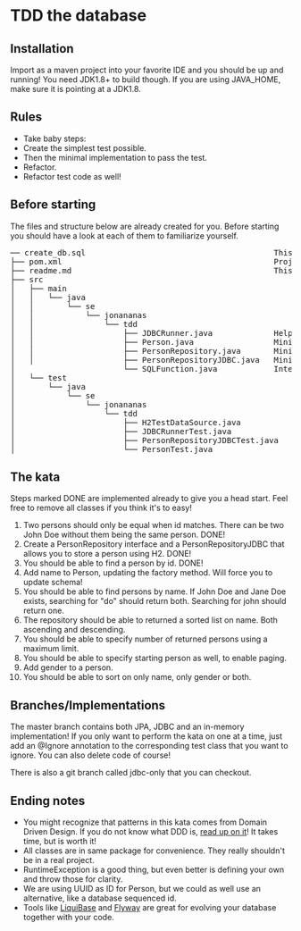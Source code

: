 # TDD the database

## Installation
Import as a maven project into your favorite IDE and you should be up and running!
You need JDK1.8+ to build though. If you are using JAVA_HOME, make sure it is pointing at a JDK1.8. 

## Rules
* Take baby steps:
* Create the simplest test possible.
* Then the minimal implementation to pass the test.
* Refactor.
* Refactor test code as well!

## Before starting
The files and structure below are already created for you. Before starting you should have a look at each of them to familiarize yourself.

<pre>
── create_db.sql                                        This is the database specification, you will edit it!
├── pom.xml                                             Project specification
├── readme.md                                           This file
├── src
│   ├── main
│   │   └── java
│   │       └── se
│   │           └── jonananas
│   │               └── tdd
│   │                   ├── JDBCRunner.java             Helper class for running queries. Needs no edits.
│   │                   ├── Person.java                 Minimal implementation, you will edit it!
│   │                   ├── PersonRepository.java       Minimal implementation, you will edit it!
│   │                   ├── PersonRepositoryJDBC.java   Minimal implementation, you will edit it!
│                       └── SQLFunction.java            Interface used to specify JDBC Runner. Needs no edits.
│   └── test
│       └── java
│           └── se
│               └── jonananas
│                   └── tdd
│                       ├── H2TestDataSource.java           Sets up a H2 in-memory database. Needs no edits.
│                       ├── JDBCRunnerTest.java             Tests the JDBC Runner. Needs no edits.
│                       ├── PersonRepositoryJDBCTest.java   Minimal implementation, you will edit it!
│                       └── PersonTest.java                 Minimal implementation, you will edit it!
</pre>

## The kata
Steps marked DONE are implemented already to give you a head start. Feel free to remove all classes if you think it's to easy!

1. Two persons should only be equal when id matches. There can be two John Doe without them being the same person. DONE!
2. Create a PersonRepository interface and a PersonRepositoryJDBC that allows you to store a person using H2. DONE!
3. You should be able to find a person by id. DONE!
4. Add name to Person, updating the factory method. Will force you to update schema!
5. You should be able to find persons by name. If John Doe and Jane Doe exists, searching for "do" should return both. Searching for john should return one.
6. The repository should be able to returned a sorted list on name. Both ascending and descending.
7. You should be able to specify number of returned persons using a maximum limit.
8. You should be able to specify starting person as well, to enable paging.
9. Add gender to a person.
10. You should be able to sort on only name, only gender or both.

## Branches/Implementations
The master branch contains both JPA, JDBC and an in-memory implementation!
If you only want to perform the kata on one at a time, just add an @Ignore annotation to the corresponding test class that you want to ignore.
You can also delete code of course!

There is also a git branch called jdbc-only that you can checkout.

## Ending notes
- You might recognize that patterns in this kata comes from Domain Driven Design. If you do not know what DDD is, [read up on it](http://www.amazon.com/Domain-Driven-Design-Tackling-Complexity-Software/dp/0321125215)! It takes time, but is worth it! 
- All classes are in same package for convenience. They really shouldn't be in a real project.
- RuntimeException is a good thing, but even better is defining your own and throw those for clarity.
- We are using UUID as ID for Person, but we could as well use an alternative, like a database sequenced id.
- Tools like [LiquiBase](http://www.liquibase.org/) and [Flyway](https://flywaydb.org/getstarted/how) are great for evolving your database together with your code.
